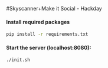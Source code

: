 #Skyscanner+Make it Social - Hackday

#### Install required packages
```sh
pip install -r requirements.txt
```

#### Start the server (localhost:8080):
```sh
./init.sh
```
